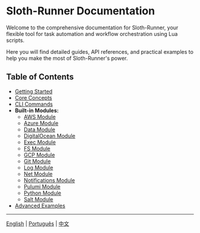 # Sloth-Runner Documentation

Welcome to the comprehensive documentation for Sloth-Runner, your flexible tool for task automation and workflow orchestration using Lua scripts.

Here you will find detailed guides, API references, and practical examples to help you make the most of Sloth-Runner's power.

## Table of Contents

*   [Getting Started](./getting-started.md)
*   [Core Concepts](./core-concepts.md)
*   [CLI Commands](./CLI.md)
*   **Built-in Modules:**
    *   [AWS Module](./modules/aws.md)
    *   [Azure Module](./modules/azure.md)
    *   [Data Module](./modules/data.md)
    *   [DigitalOcean Module](./modules/digitalocean.md)
    *   [Exec Module](./modules/exec.md)
    *   [FS Module](./modules/fs.md)
    *   [GCP Module](./modules/gcp.md)
    *   [Git Module](./modules/git.md)
    *   [Log Module](./modules/log.md)
    *   [Net Module](./modules/net.md)
    *   [Notifications Module](./modules/notifications.md)
    *   [Pulumi Module](./modules/pulumi.md)
    *   [Python Module](./modules/python.md)
    *   [Salt Module](./modules/salt.md)
*   [Advanced Examples](./advanced-examples.md)

---
[English](./index.md) | [Português](../pt/index.md) | [中文](../zh/index.md)
